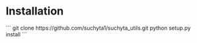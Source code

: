 <h1> Installation </h1>
```
git clone https://github.com/suchyta1/suchyta_utils.git
python setup.py install
```
